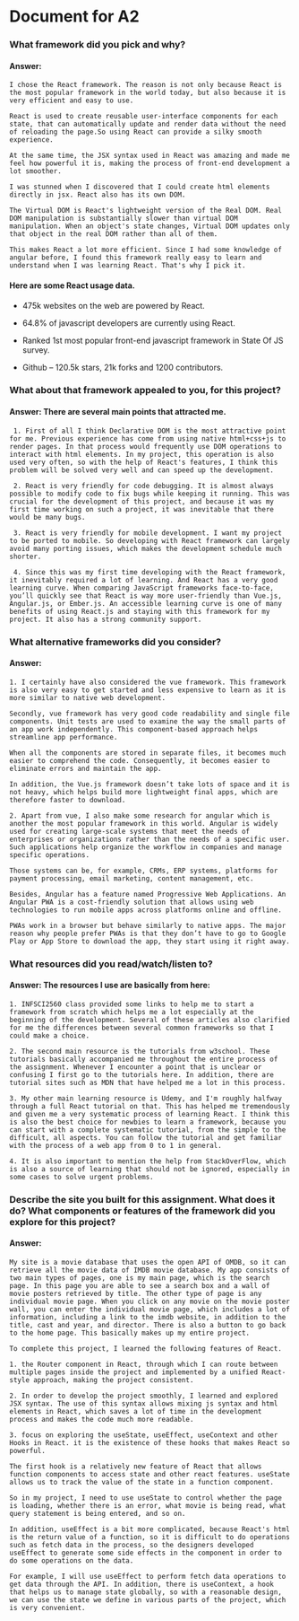 # Document for A2

### **What framework did you pick and why?**

#### Answer:

    I chose the React framework. The reason is not only because React is the most popular framework in the world today, but also because it is very efficient and easy to use.

    React is used to create reusable user-interface components for each state, that can automatically update and render data without the need of reloading the page.So using React can provide a silky smooth experience.

    At the same time, the JSX syntax used in React was amazing and made me feel how powerful it is, making the process of front-end development a lot smoother.

    I was stunned when I discovered that I could create html elements directly in jsx. React also has its own DOM.

    The Virtual DOM is React's lightweight version of the Real DOM. Real DOM manipulation is substantially slower than virtual DOM manipulation. When an object's state changes, Virtual DOM updates only that object in the real DOM rather than all of them.

    This makes React a lot more efficient. Since I had some knowledge of angular before, I found this framework really easy to learn and understand when I was learning React. That's why I pick it.

#### Here are some React usage data.

- 475k websites on the web are powered by React.

- 64.8% of javascript developers are currently using React.
- Ranked 1st most popular front-end javascript framework in State Of JS survey.
- Github – 120.5k stars, 21k forks and 1200 contributors.

### **What about that framework appealed to you, for this project?**

#### Answer: There are several main points that attracted me.

     1. First of all I think Declarative DOM is the most attractive point for me. Previous experience has come from using native html+css+js to render pages. In that process would frequently use DOM operations to interact with html elements. In my project, this operation is also used very often, so with the help of React's features, I think this problem will be solved very well and can speed up the development.

     2. React is very friendly for code debugging. It is almost always possible to modify code to fix bugs while keeping it running. This was crucial for the development of this project, and because it was my first time working on such a project, it was inevitable that there would be many bugs.

     3. React is very friendly for mobile development. I want my project to be ported to mobile. So developing with React framework can largely avoid many porting issues, which makes the development schedule much shorter.

     4. Since this was my first time developing with the React framework, it inevitably required a lot of learning. And React has a very good learning curve. When comparing JavaScript frameworks face-to-face, you’ll quickly see that React is way more user-friendly than Vue.js, Angular.js, or Ember.js. An accessible learning curve is one of many benefits of using React.js and staying with this framework for my project. It also has a strong community support.

### **What alternative frameworks did you consider?**

#### Answer:

    1. I certainly have also considered the vue framework. This framework is also very easy to get started and less expensive to learn as it is more similar to native web development.

    Secondly, vue framework has very good code readability and single file components. Unit tests are used to examine the way the small parts of an app work independently. This component-based approach helps streamline app performance.

    When all the components are stored in separate files, it becomes much easier to comprehend the code. Consequently, it becomes easier to eliminate errors and maintain the app.

    In addition, the Vue.js framework doesn’t take lots of space and it is not heavy, which helps build more lightweight final apps, which are therefore faster to download.

    2. Apart from vue, I also make some research for angular which is another the most popular framework in this world. Angular is widely used for creating large-scale systems that meet the needs of enterprises or organizations rather than the needs of a specific user. Such applications help organize the workflow in companies and manage specific operations.

    Those systems can be, for example, CRMs, ERP systems, platforms for payment processing, email marketing, content management, etc.

    Besides, Angular has a feature named Progressive Web Applications. An Angular PWA is a cost-friendly solution that allows using web technologies to run mobile apps across platforms online and offline.

    PWAs work in a browser but behave similarly to native apps. The major reason why people prefer PWAs is that they don’t have to go to Google Play or App Store to download the app, they start using it right away.

### **What resources did you read/watch/listen to?**

#### Answer: The resources I use are basically from here:

    1. INFSCI2560 class provided some links to help me to start a framework from scratch which helps me a lot especially at the beginning of the development. Several of these articles also clarified for me the differences between several common frameworks so that I could make a choice.

    2. The second main resource is the tutorials from w3school. These tutorials basically accompanied me throughout the entire process of the assignment. Whenever I encounter a point that is unclear or confusing I first go to the tutorials here. In addition, there are tutorial sites such as MDN that have helped me a lot in this process.

    3. My other main learning resource is Udemy, and I'm roughly halfway through a full React tutorial on that. This has helped me tremendously and given me a very systematic process of learning React. I think this is also the best choice for newbies to learn a framework, because you can start with a complete systematic tutorial, from the simple to the difficult, all aspects. You can follow the tutorial and get familiar with the process of a web app from 0 to 1 in general.

    4. It is also important to mention the help from StackOverFlow, which is also a source of learning that should not be ignored, especially in some cases to solve urgent problems.

### **Describe the site you built for this assignment. What does it do? What components or features of the framework did you explore for this project?**

#### Answer:

    My site is a movie database that uses the open API of OMDB, so it can retrieve all the movie data of IMDB movie database. My app consists of two main types of pages, one is my main page, which is the search page. In this page you are able to see a search box and a wall of movie posters retrieved by title. The other type of page is any individual movie page. When you click on any movie on the movie poster wall, you can enter the individual movie page, which includes a lot of information, including a link to the imdb website, in addition to the title, cast and year, and director. There is also a button to go back to the home page. This basically makes up my entire project.

    To complete this project, I learned the following features of React.

    1. the Router component in React, through which I can route between multiple pages inside the project and implemented by a unified React-style approach, making the project consistent.

    2. In order to develop the project smoothly, I learned and explored JSX syntax. The use of this syntax allows mixing js syntax and html elements in React, which saves a lot of time in the development process and makes the code much more readable.

    3. focus on exploring the useState, useEffect, useContext and other Hooks in React. it is the existence of these hooks that makes React so powerful.

    The first hook is a relatively new feature of React that allows function components to access state and other react features. useState allows us to track the value of the state in a function component.

    So in my project, I need to use useState to control whether the page is loading, whether there is an error, what movie is being read, what query statement is being entered, and so on.

    In addition, useEffect is a bit more complicated, because React's html is the return value of a function, so it is difficult to do operations such as fetch data in the process, so the designers developed useEffect to generate some side effects in the component in order to do some operations on the data.

    For example, I will use useEffect to perform fetch data operations to get data through the API. In addition, there is useContext, a hook that helps us to manage state globally, so with a reasonable design, we can use the state we define in various parts of the project, which is very convenient.
